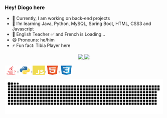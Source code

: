 ### Hey! Diogo here 

- 🔭 Currently, I am working on back-end projects
- 🌱 I’m learning Java, Python, MySQL, Spring Boot, HTML, CSS3 and Javascript
- 💬 English Teacher ✅ and French is Loading...
- 😄 Pronouns: he/him
- ⚡ Fun fact: Tibia Player here

<div align="center">
  <a href="https://github.com/crizostomo">
  <img height="145em" src="https://github-readme-stats.vercel.app/api?username=crizostomo&show_icons=true&theme=dark&include_all_commits=true&count_private=true"/>
  <img height="145em" src="https://github-readme-stats.vercel.app/api/top-langs/?username=crizostomo&layout=compact&langs_count=7&theme=dark"/>
</div>
  
<div style="display: inline_block"><br>
  <img align="center" alt="Diogo-Js" height="30" width="40" src="https://raw.githubusercontent.com/devicons/devicon/master/icons/java/java-plain.svg">
  <img align="center" alt="Diogo-Python" height="30" width="40" src="https://raw.githubusercontent.com/devicons/devicon/master/icons/python/python-original.svg">
  <img align="center" alt="Diogo-Js" height="30" width="40" src="https://raw.githubusercontent.com/devicons/devicon/master/icons/javascript/javascript-plain.svg">
  <img align="center" alt="Diogo-HTML" height="30" width="40" src="https://raw.githubusercontent.com/devicons/devicon/master/icons/html5/html5-original.svg">
  <img align="center" alt="Diogo-CSS" height="30" width="40" src="https://raw.githubusercontent.com/devicons/devicon/master/icons/css3/css3-original.svg">


  
![Snake animation](https://github.com/crizostomo/crizostomo/blob/output/github-contribution-grid-snake.svg)

 
